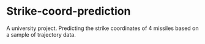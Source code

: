 # Strike-coord-prediction
A university project. Predicting the strike coordinates of 4 missiles based on a sample of trajectory data.
